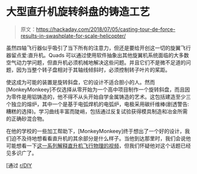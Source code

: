 # 大型直升机旋转斜盘的铸造工艺

> 原文：<https://hackaday.com/2018/07/05/casting-tour-de-force-results-in-swashplate-for-scale-helicopter/>

虽然四轴飞行器似乎吸引了当下所有的注意力，但还是要给开创这一切的旋翼飞行器留点爱:直升机。Quads 可以通过使用软件抽象出其他旋翼机系统面临的大多数空气动力学问题，但直升机必须机械地解决这些问题。并且它们不是微不足道的问题，因为当整个转子盘相对于其轴线倾斜时，必须控制转子叶片的桨距。

使这成为可能的装置是旋转斜盘，它的设计不适合胆小的人。然而[MonkeyMonkeey]不仅选择从零开始为一个高中项目制作一个旋转斜盘，而且因为零件是用铝铸造的，他不得不从头开始自学金属铸造的艺术。这包括建造至少三个独立的熔炉，其中一个是基于电弧焊机的电弧炉，电极采用碳纤维棒(剧透警告:糟糕的选择)。学习曲线丰富而陡峭，包括通过反复试验获得模具制造和冶金所需的正确砂混合物。

在他的学校的一些加工帮助下，[MonkeyMonkeey]终于想出了一个好的设计，我们迫不及待地想看看直升机的其余部分是什么样子。当他到达那里时，我们会说他可能想看一下[这一系列解释直升机飞行物理的视频](https://hackaday.com/2012/04/20/model-helicopter-physics/#more-71811)，但我们怀疑他对这个话题已经见多识广了。

[通过 [r/DIY](https://www.reddit.com/r/DIY/comments/8tdb8v/casting_a_rotorhead_and_swashplate_for_a/)